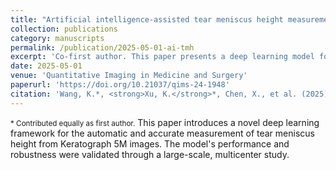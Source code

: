 ```yaml
---
title: "Artificial intelligence-assisted tear meniscus height measurement:a multicenter study"
collection: publications
category: manuscripts
permalink: /publication/2025-05-01-ai-tmh
excerpt: 'Co-first author. This paper presents a deep learning model for automated tear meniscus height measurement, validated across multiple centers. Published in <i>Quantitative Imaging in Medicine and Surgery</i>.'
date: 2025-05-01
venue: 'Quantitative Imaging in Medicine and Surgery'
paperurl: 'https://doi.org/10.21037/qims-24-1948'
citation: 'Wang, K.*, <strong>Xu, K.</strong>*, Chen, X., et al. (2025). &quot;Artificial intelligence-assisted tear meniscus height measurement: a multicenter study.&quot; <i>Quantitative Imaging in Medicine and Surgery</i>, 15(5), 4071–4084.'
---
```


<small>\* Contributed equally as first author.</small>
This paper introduces a novel deep learning framework for the automatic and accurate measurement of tear meniscus height from Keratograph 5M  images. The model's performance and robustness were validated through a large-scale, multicenter study.


